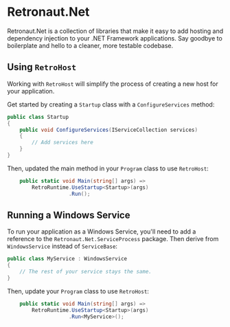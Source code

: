 # Retronaut.Net

Retronaut.Net is a collection of libraries that make it easy to add hosting and dependency injection to your .NET Framework applications. Say goodbye to boilerplate and hello to a cleaner, more testable codebase.

## Using `RetroHost`

Working with `RetroHost` will simplify the process of creating a new host for your application.

Get started by creating a `Startup` class with a `ConfigureServices` method:

```csharp
public class Startup
{
    public void ConfigureServices(IServiceCollection services)
    {
        // Add services here
    }
}
```

Then, updated the main method in your `Program` class to use `RetroHost`:

```csharp
    public static void Main(string[] args) =>
        RetroRuntime.UseStartup<Startup>(args)
                    .Run();
```

## Running a Windows Service

To run your application as a Windows Service, you'll need to add a reference to the `Retronaut.Net.ServiceProcess` package. Then derive from `WindowsService` instead of `ServiceBase`:

```csharp
public class MyService : WindowsService
{
    // The rest of your service stays the same.
}
```

Then, update your `Program` class to use `RetroHost`:

```csharp
    public static void Main(string[] args) =>
        RetroRuntime.UseStartup<Startup>(args)
                    .Run<MyService>();
```
